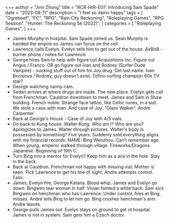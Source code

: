 +++
author = "Jinn Zhong"
title = "RCR-HtR-E07: Introducing Sam Spade"
date = "2023-08-11"
description = "I feel so damn happy"
tags = [
    "Ogrebeef",
    "FC",
    "RPG",
    "Rain City Reckoning",
    "Roleplaying Games",
    "RPG Session",
    "Hunter: The Reckoning 5e (2022)",
]
categories = [
    "Roleplaying Games",
]
+++
* James Murphy in hospital. Sam Spade joined us. Sean Murphy is handed the empire so James can focus on the cell.
* Lawrence calls Evelyn. Evelyn tells him to get out of the house. AirBnB - burner phone / notes for Lawrence.
* George hires Sam to help with figure out Acquisitions Inc. Figure out Angus / Franco. OR go figure out Ivan and Rodney (Surfer Dude Vampire) - sucking stuff out of him for Joy drug. Get last name: Ivan Borislova / Rodney, guy doesn't exist. Tofino surfing champion 60s TV star?
* George watching nanny cam.
* Sedan arrives at where drugs are made. The new place. Evelyn gets call from Frenchman. Cauldron downtown to meet. James and Sam in Shaw building. French noble. Strange face tattoo, like Celtic runes, in a suit. We stole a case with man. And case of Joy. "Glass Walker". Andre Carpenter
* Back at George's House - Case of Joy with 4/5 vials.
* Go back to Kung house. Walter Kung. Who am I? Who are you? Apologizes to James.  Walter through pictures. Walter's body is possessed by something? Five years. Suddenly sold everything aligns with my financial records. NAME: Bing Wenzhou. Can't remember age. When young, emperor walked through village. Fireworks/Dragons. Japanese. Beginning of 19th C.
* Turn Bing into a mentor for Evelyn? Keep him as a ace in the hole. Stay in the back.
* Back at Cauldron. Frenchman not happy with missing vial. Mother is seen. Pick Lawrence to get his line of sight. Andre attempts control. Fails.
* James, Evelyn fire, George Katana. Blood whip. James and Evelyn go down. Bingwen tear woman in half. Vivian fainted a while back. Sam sics Bingwen on henchman who has Lawrence. Under control, fires at Bing, misses. Andre tells Bing to let him go. Bing crushes henchman's arm. Andre leaves.
* George pulls James out. Evelyn stays on ground to get ot hospital. James is not in system. Sam gets him a Czech doctor.
